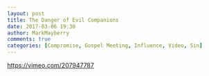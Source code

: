 ```yaml
---
layout: post
title: The Danger of Evil Companions
date: 2017-03-06 19:30
author: MarkMayberry
comments: true
categories: [Compromise, Gospel Meeting, Influence, Video, Sin]
---
```

https://vimeo.com/207947787
